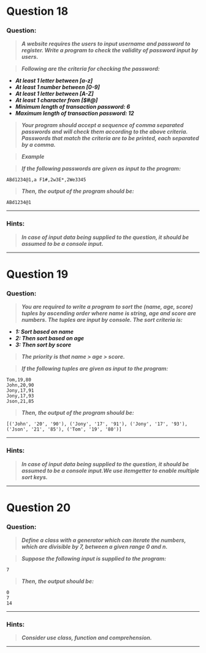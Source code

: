# Question 18

### **Question:**

> **_A website requires the users to input username and password to register. Write a program to check the validity of password input by users._**

> **_Following are the criteria for checking the password:_**

- **_At least 1 letter between [a-z]_**
- **_At least 1 number between [0-9]_**
- **_At least 1 letter between [A-Z]_**
- **_At least 1 character from [$#@]_**
- **_Minimum length of transaction password: 6_**
- **_Maximum length of transaction password: 12_**

> **_Your program should accept a sequence of comma separated passwords and will check them according to the above criteria. Passwords that match the criteria are to be printed, each separated by a comma._**

> **_Example_**

> **_If the following passwords are given as input to the program:_**

```
ABd1234@1,a F1#,2w3E*,2We3345
```

> **_Then, the output of the program should be:_**

```
ABd1234@1
```

---

### Hints:

> **_In case of input data being supplied to the question, it should be assumed to be a console input._**

---


# Question 19

### **Question:**

> **_You are required to write a program to sort the (name, age, score) tuples by ascending order where name is string, age and score are numbers. The tuples are input by console. The sort criteria is:_**

- **_1: Sort based on name_**
- **_2: Then sort based on age_**
- **_3: Then sort by score_**

> **_The priority is that name > age > score._**

> **_If the following tuples are given as input to the program:_**

```
Tom,19,80
John,20,90
Jony,17,91
Jony,17,93
Json,21,85
```

> **_Then, the output of the program should be:_**

```
[('John', '20', '90'), ('Jony', '17', '91'), ('Jony', '17', '93'), ('Json', '21', '85'), ('Tom', '19', '80')]
```

---

### Hints:

> **_In case of input data being supplied to the question, it should be assumed to be a console input.We use itemgetter to enable multiple sort keys._**

---

# Question 20

### **Question:**

> **_Define a class with a generator which can iterate the numbers, which are divisible by 7, between a given range 0 and n._**

> **_Suppose the following input is supplied to the program:_**

```
7
```

> **_Then, the output should be:_**

```
0
7
14
```
---

### Hints:

> **_Consider use class, function and comprehension._**

---